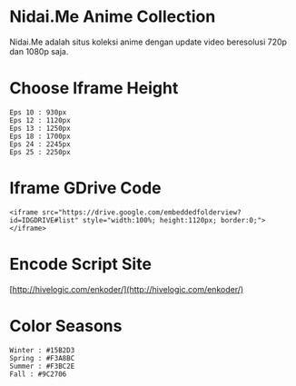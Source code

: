 # Nidai.Me Anime Collection
Nidai.Me adalah situs koleksi anime dengan update video beresolusi 720p dan 1080p saja.

# Choose Iframe Height
```
Eps 10 : 930px
Eps 12 : 1120px
Eps 13 : 1250px
Eps 18 : 1700px
Eps 24 : 2245px
Eps 25 : 2250px
```
# Iframe GDrive Code
```
<iframe src="https://drive.google.com/embeddedfolderview?id=IDGDRIVE#list" style="width:100%; height:1120px; border:0;"></iframe>
```

# Encode Script Site
[http://hivelogic.com/enkoder/](http://hivelogic.com/enkoder/)

# Color Seasons
```
Winter : #15B2D3
Spring : #F3A8BC
Summer : #F3BC2E
Fall : #9C2706
```

